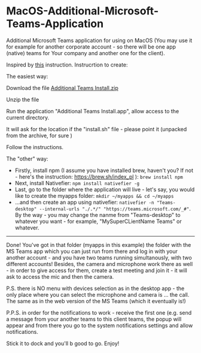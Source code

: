 # MacOS-Additional-Microsoft-Teams-Application

Additional Microsoft Teams application for using on MacOS (You may use it for example for another corporate account - so there will be one app (native) teams for Your company and another one for the client).

Inspired by [this](https://github.com/tavikukko/teams-desktop) instruction.
Instrucrtion to create:

The easiest way:
	
Download the file [Additional Teams Install.zip](https://github.com/WindyWanderer/MacOS-Additional-Microsoft-Teams-Application/blob/be8eb293e4a65256401220e0cffed5ebe1be6011/Additional%20Teams%20Install.zip)
	
Unzip the file
	
Run the application "Additional Teams Install.app", allow access to the current directory.
	
It will ask for the location if the "install.sh" file - please point it (unpacked from the archive, for sure  )
	
Follow the instructions.

The "other" way:

* Firstly, install npm (I assume you have installed brew, haven't you? If not - here's the instruction: https://brew.sh/index_pl ): `brew install npm`
* Next, install Nativefier: `npm install nativefier -g`
* Last, go to the folder where the application will live - let's say, you would like to create the myapps folder: `mkdir ~/myapps && cd ~/myapps`
* ...and then create an app using nativefier: `nativefier -n "Teams-desktop" --internal-urls "./.*/" "https://teams.microsoft.com/_#"`.
  By the way - you may change the nanme from "Teams-desktop" to whatever you want - for example, "MySuperCLientName Teams"  or whatever.

---

Done! You've got in that folder (myapps in this example) the folder with the MS Teams app which you can just run from there and log in with your another account - and you have two teams running simultanously, with two different accounts!
Besides, the camera and microphone work there as well - in order to give access for them, create a test meeting and join it - it will ask to access the mic and then the camera.

P.S. there is NO menu with devices selection as in the desktop app - the only place where you can select the microphone and camera is ... the call. The same as in the web version of the MS Teams (which it eventually is!)

P.P.S. in order for the notifications to work - receive the first one (e.g. send a message from your another teams to this client teams, the popup will appear and from there you go to the system notifications settings and allow 
notifications.

Stick it to dock and you'll b good to go. Enjoy!
